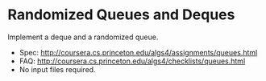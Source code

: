 Randomized Queues and Deques
============================

Implement a deque and a randomized queue.

* Spec: http://coursera.cs.princeton.edu/algs4/assignments/queues.html
* FAQ: http://coursera.cs.princeton.edu/algs4/checklists/queues.html
* No input files required.
